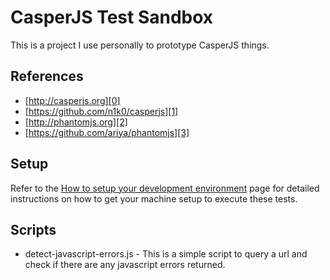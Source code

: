 # CasperJS Test Sandbox
This is a project I use personally to prototype CasperJS things.


## References
- [http://casperjs.org][0]
- [https://github.com/n1k0/casperjs][1]
- [http://phantomjs.org][2]
- [https://github.com/ariya/phantomjs][3]


## Setup
Refer to the [How to setup your development environment][4] page for detailed
instructions on how to get your machine setup to execute these tests.


## Scripts

- detect-javascript-errors.js - This is a simple script to query a url and check
  if there are any javascript errors returned.




[0]: http://casperjs.org
[1]: https://github.com/n1k0/casperjs
[2]: http://phantomjs.org
[3]: https://github.com/ariya/phantomjs
[4]: /docs/setup.md
